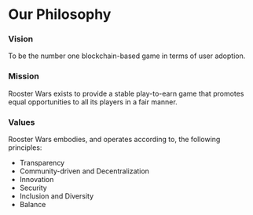 # **Our Philosophy**

### **Vision**

To be the number one blockchain-based game in terms of user adoption.

### **Mission**

Rooster Wars exists to provide a stable play-to-earn game that promotes equal opportunities to all its players in a fair manner.

### **Values**

Rooster Wars embodies, and operates according to, the following principles:

- Transparency
- Community-driven and Decentralization
- Innovation
- Security
- Inclusion and Diversity
- Balance
